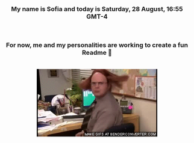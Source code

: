 


<div align="center">
<h3 >My name is Sofia and today is Saturday, 28 August, 16:55 GMT-4</h3><br>
<h3 >For now, me and my personalities are working to create a fun Readme 👋
</h3><br>
<img src='img/dwight.gif' alt='working...'/>
</div>
